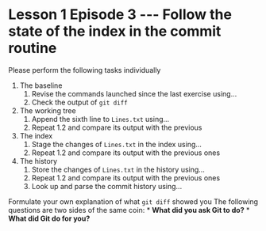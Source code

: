 
# Lesson 1 Episode 3 --- Follow the state of the index in the commit routine
Please perform the following tasks individually

1. The baseline
    1. Revise the commands launched since the last exercise using...
    1. Check the output of `git diff`
2. The working tree
    1. Append the sixth line to `Lines.txt` using...
    1. Repeat 1.2 and compare its output with the previous
3. The index
    1. Stage the changes of `Lines.txt` in the index using...
    1. Repeat 1.2 and compare its output with the previous ones
4. The history
    1. Store the changes of `Lines.txt` in the history using...
    1. Repeat 1.2 and compare its output with the previous ones
    1. Look up and parse the commit history using...

Formulate your own explanation of what `git diff` showed you
The following questions are two sides of the same coin:
    * **What did you ask Git to do?**
    * **What did Git do for you?**
